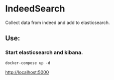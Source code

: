 # IndeedSearch
Collect data from indeed and add to elasticsearch.

## Use:
### Start elasticsearch and kibana.
`docker-compose up -d`

<a href="http://localhost:5000">http://localhost:5000</a>

